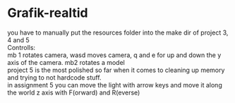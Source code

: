 # Grafik-realtid
you have to manually put the resources folder into the make dir of project 3, 4 and 5  
Controlls:  
mb 1 rotates camera, wasd moves camera, q and e for up and down the y axis of the camera. mb2 rotates a model  
project 5 is the most polished so far when it comes to cleaning up memory and trying to not hardcode stuff.  
in assignment 5 you can move the light with arrow keys and move it along the world z axis with F(orward) and R(everse)

